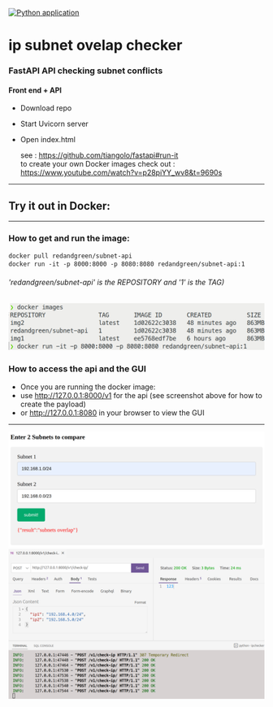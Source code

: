 [![Python application](https://github.com/RGGH/ip_checker/actions/workflows/python-app.yml/badge.svg)](https://github.com/RGGH/ip_checker/actions/workflows/python-app.yml)
<br>
# ip subnet ovelap checker
### FastAPI API checking subnet conflicts
#### Front end + API

* Download repo
* Start Uvicorn server
* Open index.html
  
  see : https://github.com/tiangolo/fastapi#run-it<br>
  to create your own Docker images check out : https://www.youtube.com/watch?v=p28piYY_wv8&t=9690s
---
## Try it out in Docker:
---
### How to get and run the image:
    docker pull redandgreen/subnet-api
    docker run -it -p 8000:8000 -p 8080:8080 redandgreen/subnet-api:1
###### 'redandgreen/subnet-api' is the REPOSITORY and '1' is the TAG)
![img](https://github.com/RGGH/ip_checker/blob/main/misc/docker_run.png) 
---
### How to access the api and the GUI
* Once you are running the docker image: 
* use http://127.0.0.1:8000/v1 for the api (see screenshot above for how to create the payload)
* or http://127.0.0.1:8080 in your browser to view the GUI 
---
![img1](https://github.com/RGGH/ip_checker/blob/main/misc/ssx.png)
![img](https://github.com/RGGH/ip_checker/blob/main/misc/screenshot.png)

